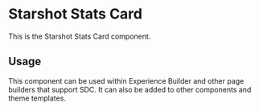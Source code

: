 # Starshot Stats Card

This is the Starshot Stats Card component.

## Usage

This component can be used within Experience Builder and other page builders
that support SDC. It can also be added to other components and theme templates.
